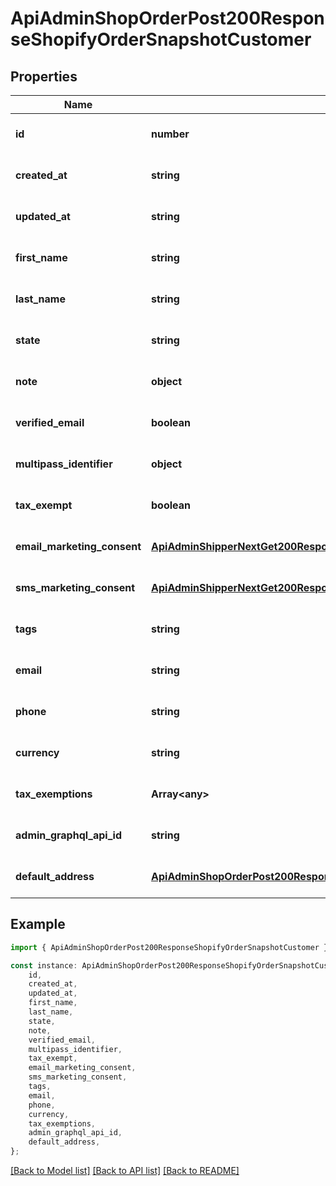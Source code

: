 # ApiAdminShopOrderPost200ResponseShopifyOrderSnapshotCustomer


## Properties

Name | Type | Description | Notes
------------ | ------------- | ------------- | -------------
**id** | **number** |  | [optional] [default to undefined]
**created_at** | **string** |  | [optional] [default to undefined]
**updated_at** | **string** |  | [optional] [default to undefined]
**first_name** | **string** |  | [optional] [default to undefined]
**last_name** | **string** |  | [optional] [default to undefined]
**state** | **string** |  | [optional] [default to undefined]
**note** | **object** |  | [optional] [default to undefined]
**verified_email** | **boolean** |  | [optional] [default to undefined]
**multipass_identifier** | **object** |  | [optional] [default to undefined]
**tax_exempt** | **boolean** |  | [optional] [default to undefined]
**email_marketing_consent** | [**ApiAdminShipperNextGet200ResponseBigOrderShopifyOrderSnapshotCustomerEmailMarketingConsent**](ApiAdminShipperNextGet200ResponseBigOrderShopifyOrderSnapshotCustomerEmailMarketingConsent.md) |  | [optional] [default to undefined]
**sms_marketing_consent** | [**ApiAdminShipperNextGet200ResponseBigOrderShopifyOrderSnapshotCustomerSmsMarketingConsent**](ApiAdminShipperNextGet200ResponseBigOrderShopifyOrderSnapshotCustomerSmsMarketingConsent.md) |  | [optional] [default to undefined]
**tags** | **string** |  | [optional] [default to undefined]
**email** | **string** |  | [optional] [default to undefined]
**phone** | **string** |  | [optional] [default to undefined]
**currency** | **string** |  | [optional] [default to undefined]
**tax_exemptions** | **Array&lt;any&gt;** |  | [optional] [default to undefined]
**admin_graphql_api_id** | **string** |  | [optional] [default to undefined]
**default_address** | [**ApiAdminShopOrderPost200ResponseShopifyOrderSnapshotCustomerDefaultAddress**](ApiAdminShopOrderPost200ResponseShopifyOrderSnapshotCustomerDefaultAddress.md) |  | [optional] [default to undefined]

## Example

```typescript
import { ApiAdminShopOrderPost200ResponseShopifyOrderSnapshotCustomer } from '@heavygee/arda-api-sdk';

const instance: ApiAdminShopOrderPost200ResponseShopifyOrderSnapshotCustomer = {
    id,
    created_at,
    updated_at,
    first_name,
    last_name,
    state,
    note,
    verified_email,
    multipass_identifier,
    tax_exempt,
    email_marketing_consent,
    sms_marketing_consent,
    tags,
    email,
    phone,
    currency,
    tax_exemptions,
    admin_graphql_api_id,
    default_address,
};
```

[[Back to Model list]](../README.md#documentation-for-models) [[Back to API list]](../README.md#documentation-for-api-endpoints) [[Back to README]](../README.md)
